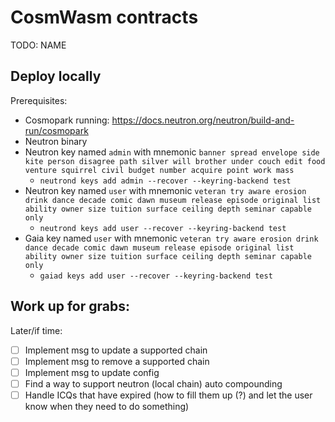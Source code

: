 # CosmWasm contracts

TODO: NAME

## Deploy locally

Prerequisites:
- Cosmopark running: https://docs.neutron.org/neutron/build-and-run/cosmopark
- Neutron binary
- Neutron key named `admin` with mnemonic `banner spread envelope side kite person disagree path silver will brother under couch edit food venture squirrel civil budget number acquire point work mass`
  - `neutrond keys add admin --recover --keyring-backend test`
- Neutron key named `user` with mnemonic `veteran try aware erosion drink dance decade comic dawn museum release episode original list ability owner size tuition surface ceiling depth seminar capable only`
  - `neutrond keys add user --recover --keyring-backend test`
- Gaia key named `user` with mnemonic `veteran try aware erosion drink dance decade comic dawn museum release episode original list ability owner size tuition surface ceiling depth seminar capable only`
  - `gaiad keys add user --recover --keyring-backend test` 

## Work up for grabs:

Later/if time:
- [ ] Implement msg to update a supported chain
- [ ] Implement msg to remove a supported chain
- [ ] Implement msg to update config
- [ ] Find a way to support neutron (local chain) auto compounding
- [ ] Handle ICQs that have expired (how to fill them up (?) and let the user know when they need to do something)